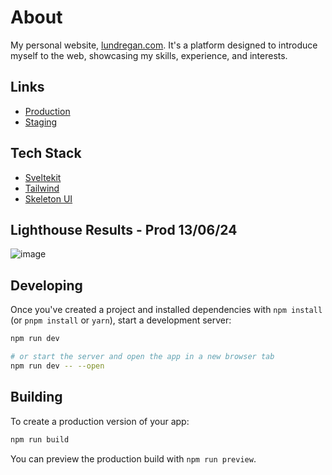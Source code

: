 # About
My personal website, [lundregan.com](https://lundregan.com). It's a platform designed to introduce myself to the web, showcasing my skills, experience, and interests.

## Links
- [Production](https://lundregan.com/)
- [Staging](https://dev.lundregan.com/)

## Tech Stack
- [Sveltekit](https://kit.svelte.dev/)
- [Tailwind](https://tailwindcss.com/)
- [Skeleton UI](https://www.skeleton.dev/)

## Lighthouse Results - Prod 13/06/24
![image](https://github.com/lundregan/lundregan.com/assets/61918174/2a25e4cf-e910-4132-ae7b-ba448a6b783c)

## Developing

Once you've created a project and installed dependencies with `npm install` (or `pnpm install` or `yarn`), start a development server:

```bash
npm run dev

# or start the server and open the app in a new browser tab
npm run dev -- --open
```

## Building

To create a production version of your app:

```bash
npm run build
```

You can preview the production build with `npm run preview`.
